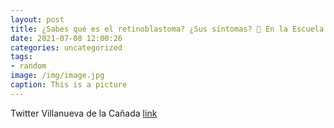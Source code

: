 ```yaml
---
layout: post
title: ¿Sabes qué es el retinoblastoma? ¿Sus síntomas? 🤔 En la Escuela Municipal de Salud nos dan las claves a través de este vídeo pro...
date: 2021-07-08 12:00:26
categories: uncategorized
tags:
- random
image: /img/image.jpg
caption: This is a picture
---
```

Twitter Villanueva de la Cañada [link](https://twitter.com/AytoVDLCanada/status/1413055911388721154)
